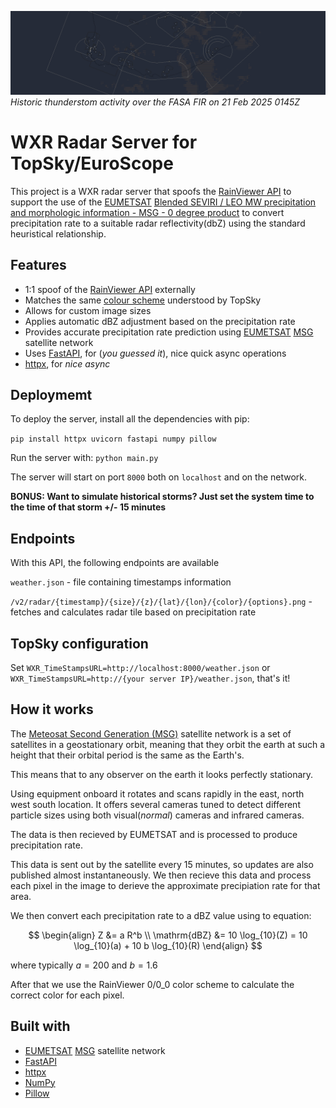 ![WXR Radar Example(FASA FIR, 21 Feb 2025 0145Z)](docs/banner.png)
*Historic thunderstom activity over the FASA FIR on 21 Feb 2025 0145Z*
# WXR Radar Server for TopSky/EuroScope

This project is a WXR radar server that spoofs the [RainViewer API](https://www.rainviewer.com/api/weather-maps-api.html) to support the use of the [EUMETSAT](http://eutmetsat.int) [Blended SEVIRI / LEO MW precipitation and morphologic information - MSG - 0 degree product](https://data.eumetsat.int/product/EO:EUM:DAT:0620) to convert precipitation rate to a suitable radar reflectivity(dbZ) using the standard heuristical relationship.

## Features
- 1:1 spoof of the [RainViewer API](https://www.rainviewer.com/api/weather-maps-api.html) externally
- Matches the same [colour scheme](https://www.rainviewer.com/api/color-schemes.html#dbzMatrix) understood by TopSky
- Allows for custom image sizes
- Applies automatic dBZ adjustment based on the precipitation rate
- Provides accurate precipitation rate prediction using [EUMETSAT](http://eumetsat.int) [MSG](https://www.eumetsat.int/meteosat-second-generation) satellite network
- Uses [FastAPI](https://fastapi.tiangolo.com), for (*you guessed it*), nice quick async operations
- [httpx](https://www.python-httpx.org), for *nice async*

## Deploymemt
To deploy the server, install all the dependencies with pip:  

`pip install httpx uvicorn fastapi numpy pillow`

Run the server with:
`python main.py`

The server will start on port `8000` both on `localhost` and on the network.

**BONUS: Want to simulate historical storms? Just set the system time to the time of that storm +/- 15 minutes**

## Endpoints
With this API, the following endpoints are available

`weather.json` - file containing timestamps information

`/v2/radar/{timestamp}/{size}/{z}/{lat}/{lon}/{color}/{options}.png` - fetches and calculates radar tile based on precipitation rate

## TopSky configuration

Set `WXR_TimeStampsURL=http://localhost:8000/weather.json` or `WXR_TimeStampsURL=http://{your server IP}/weather.json`, that's it!

## How it works
The [Meteosat Second Generation (MSG)](https://www.eumetsat.int/meteosat-second-generation) satellite network is a set of satellites in a geostationary orbit, meaning that they orbit the earth at such a height that their orbital period is the same as the Earth's.

This means that to any observer on the earth it looks perfectly stationary.

Using equipment onboard it rotates and scans rapidly in the east, north west south location. It offers several cameras tuned to detect different particle sizes using both visual(*normal*) cameras and infrared cameras.

The data is then recieved by EUMETSAT and is processed to produce precipitation rate.

This data is sent out by the satellite every 15 minutes, so updates are also published almost instantaneously. We then recieve this data and process each pixel in the image to derieve the approximate precipiation rate for that area.

We then convert each precipitation rate to a dBZ value using to equation:

$$
\begin{align}
Z &= a R^b \\
\mathrm{dBZ} &= 10 \log_{10}(Z) = 10 \log_{10}(a) + 10 b \log_{10}(R)
\end{align}
$$

where typically $`a=200`$ and $`b=1.6`$

After that we use the RainViewer 0/0_0 color scheme to calculate the correct color for each pixel.



## Built with
- [EUMETSAT](http://eumetsat.int) [MSG](https://www.eumetsat.int/meteosat-second-generation) satellite network
- [FastAPI](https://fastapi.tiangolo.com)
- [httpx](https://www.python-httpx.org)
- [NumPy](https://numpy.org)
- [Pillow](https://pypi.org/project/pillow/)